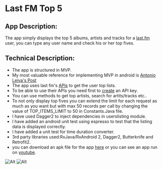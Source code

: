 # Last FM Top 5
## App Description:
The app simply displays the top 5 albums, artists and tracks for a [last.fm](https://www.last.fm/) user, you can type any user name and check his or her top fives.
## Technical Description:
* The app is structured in MVP.
* My most valuable reference for implementing MVP in android is [Antonio Leiva's Post](https://github.com/antoniolg/androidmvp)
* The app uses last fm's [APIs](http://www.last.fm/api/intro) to get the user top lists.
* To be able to use their APIs you need first to [create](https://www.last.fm/api/account/create) an API key.
* You can use methods to get top artists, search for artits/tracks etc..
* To not only display top fives you can extend the limit for each request as much as you want but with max 50 records per call by changing the value of TOP_ITEMS_LIMIT to 50 in Constants.Java file.
* I have used Dagger2 to inject dependencies in userslisting module. 
* I have added an android unit test using espresso to test that the listing data is displayed correctly.
* I have added a unit test for time duration converter.
* 3rd party libraries used:RxJava/RxAndroid 2, Dagger2, Butterknife and Retrofit2.
* you can download an apk file for the app [here](https://www.dropbox.com/s/f9go7j9w02fcpai/Top5.apk?dl=0) or you can see an app run on [youtube](https://www.youtube.com/watch?v=g_takE--15Q).

![Alt](https://media.giphy.com/media/zR7Kx2hAXazCw/giphy.gif) ![Alt](https://media.giphy.com/media/lLfs1tSDSbQ08/giphy.gif)

